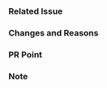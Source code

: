 ### Related Issue
<!-- Please enter the Issue number (# 000). -->

### Changes and Reasons
<!-- Please enter the changes your code and why. -->

### PR Point
<!-- Please enter what the reviewers would like to see. -->

### Note
<!-- Enter any reference you have. -->

